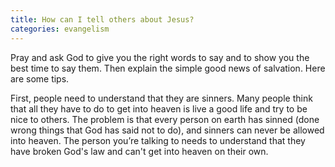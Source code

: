 ```yaml
---
title: How can I tell others about Jesus?
categories: evangelism
---
```


Pray and ask God to give you the right words to say and to show you the best time to say them. Then explain the simple good news of salvation. Here are some tips.

First, people need to understand that they are sinners. Many people think that all they have to do to get into heaven is live a good life and try to be nice to others. The problem is that every person on earth has sinned (done wrong things that God has said not to do), and sinners can never be allowed into heaven. The person you’re talking to needs to understand that they have broken God's law and can't get into heaven on their own.
